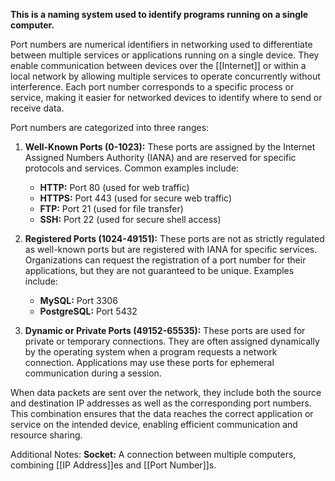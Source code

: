 **This is a naming system used to identify programs running on a single computer.**

Port numbers are numerical identifiers in networking used to differentiate between multiple services or applications running on a single device. They enable communication between devices over the [[Internet]] or within a local network by allowing multiple services to operate concurrently without interference. Each port number corresponds to a specific process or service, making it easier for networked devices to identify where to send or receive data.

Port numbers are categorized into three ranges:

1. **Well-Known Ports (0-1023):** These ports are assigned by the Internet Assigned Numbers Authority (IANA) and are reserved for specific protocols and services. Common examples include:
    
    - **HTTP:** Port 80 (used for web traffic)
    - **HTTPS:** Port 443 (used for secure web traffic)
    - **FTP:** Port 21 (used for file transfer)
    - **SSH:** Port 22 (used for secure shell access)
2. **Registered Ports (1024-49151):** These ports are not as strictly regulated as well-known ports but are registered with IANA for specific services. Organizations can request the registration of a port number for their applications, but they are not guaranteed to be unique. Examples include:
    
    - **MySQL:** Port 3306
    - **PostgreSQL:** Port 5432
3. **Dynamic or Private Ports (49152-65535):** These ports are used for private or temporary connections. They are often assigned dynamically by the operating system when a program requests a network connection. Applications may use these ports for ephemeral communication during a session.

When data packets are sent over the network, they include both the source and destination IP addresses as well as the corresponding port numbers. This combination ensures that the data reaches the correct application or service on the intended device, enabling efficient communication and resource sharing.

Additional Notes:
**Socket:** A connection between multiple computers, combining [[IP Address]]es and [[Port Number]]s.